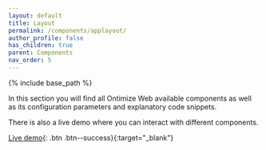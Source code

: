 ```yaml
---
layout: default
title: Layout
permalink: /components/applayout/
author_profile: false
has_children: true
parent: Components
nav_order: 5
---
```


{% include base_path %}

In this section you will find all Ontimize Web available components as well as its configuration parameters and explanatory code snippets.

There is also a live demo where you can interact with different components.


[Live demo](https://try.imatia.com/ontimizeweb/v15/playground/main/layout/home){: .btn .btn--success}{:target="_blank"}


